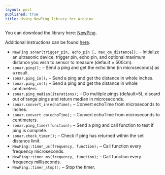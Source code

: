 ```yaml
---
layout: post
published: true
title: Using NewPing library for Arduino
---
```

You can download the library here: <a href="https://code.google.com/p/arduino-new-ping/downloads/detail?name=NewPing_v1.5.zip&can=2&q=" target="_blank">NewPing</a>.

Additional instructions can be found [here](http://playground.arduino.cc/Code/NewPing).

- `NewPing sonar(trigger_pin, echo_pin [, max_cm_distance]);` – Initialize an ultrasonic device, trigger pin, echo pin, and optional maximum distance you wish to sensor to measure (default = 500cm).
- `sonar.ping();` – Send a ping and get the echo time (in microseconds) as a result.
- `sonar.ping_in();` – Send a ping and get the distance in whole inches.
- `sonar.ping_cm();` – Send a ping and get the distance in whole centimeters.
- `sonar.ping_median(iterations);` – Do multiple pings (default=5), discard out of range pings and return median in microseconds.
- `sonar.convert_in(echoTime);` – Convert echoTime from microseconds to inches.
- `sonar.convert_cm(echoTime);` – Convert echoTime from microseconds to centimeters.
- `sonar.ping_timer(function);` – Send a ping and call function to test if ping is complete.
- `sonar.check_timer();` – Check if ping has returned within the set distance limit.
- `NewPing::timer_us(frequency, function);` – Call function every frequency microseconds.
- `NewPing::timer_ms(frequency, function);` – Call function every frequency milliseconds.
- `NewPing::timer_stop();` – Stop the timer.
